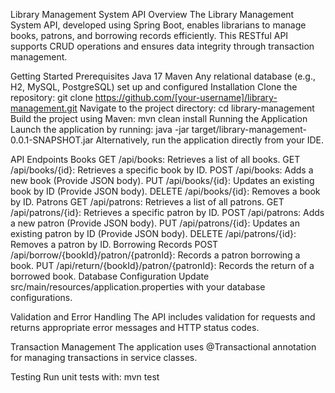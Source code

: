 Library Management System API
Overview
The Library Management System API, developed using Spring Boot, enables librarians to manage books, patrons, and borrowing records efficiently. This RESTful API supports CRUD operations and ensures data integrity through transaction management.

Getting Started
Prerequisites
Java 17
Maven
Any relational database (e.g., H2, MySQL, PostgreSQL) set up and configured
Installation
Clone the repository:
git clone https://github.com/[your-username]/library-management.git
Navigate to the project directory:
cd library-management
Build the project using Maven:
mvn clean install
Running the Application
Launch the application by running:
java -jar target/library-management-0.0.1-SNAPSHOT.jar
Alternatively, run the application directly from your IDE.

API Endpoints
Books
GET /api/books: Retrieves a list of all books.
GET /api/books/{id}: Retrieves a specific book by ID.
POST /api/books: Adds a new book (Provide JSON body).
PUT /api/books/{id}: Updates an existing book by ID (Provide JSON body).
DELETE /api/books/{id}: Removes a book by ID.
Patrons
GET /api/patrons: Retrieves a list of all patrons.
GET /api/patrons/{id}: Retrieves a specific patron by ID.
POST /api/patrons: Adds a new patron (Provide JSON body).
PUT /api/patrons/{id}: Updates an existing patron by ID (Provide JSON body).
DELETE /api/patrons/{id}: Removes a patron by ID.
Borrowing Records
POST /api/borrow/{bookId}/patron/{patronId}: Records a patron borrowing a book.
PUT /api/return/{bookId}/patron/{patronId}: Records the return of a borrowed book.
Database Configuration
Update src/main/resources/application.properties with your database configurations.

Validation and Error Handling
The API includes validation for requests and returns appropriate error messages and HTTP status codes.

Transaction Management
The application uses @Transactional annotation for managing transactions in service classes.

Testing
Run unit tests with:
mvn test
